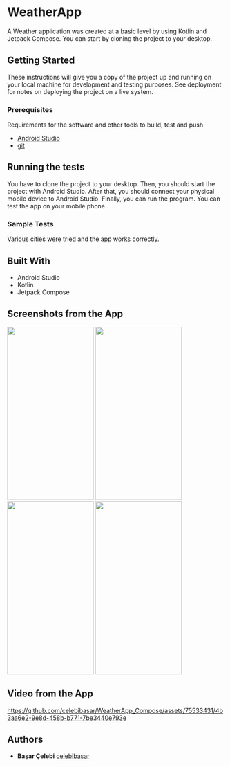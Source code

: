# WeatherApp

A Weather application was created at a basic level by using Kotlin and Jetpack Compose. You can start by cloning the project to your desktop.


## Getting Started

These instructions will give you a copy of the project up and running on
your local machine for development and testing purposes. See deployment
for notes on deploying the project on a live system.

### Prerequisites

Requirements for the software and other tools to build, test and push 
- [Android Studio](https://developer.android.com/studio/install)
- [git](https://git-scm.com/downloads)

## Running the tests

You have to clone the project to your desktop. Then, you should start the project with Android Studio. After that, you should connect your physical mobile device to Android Studio. Finally, you can run the program. You can test the app on your mobile phone.

### Sample Tests

Various cities were tried and the app works correctly.

## Built With

  - Android Studio
  - Kotlin
  - Jetpack Compose

## Screenshots from the App

<img src="https://github.com/celebibasar/WeatherApp_Compose/assets/75533431/5418f396-1708-472b-be5a-98e259c9163f" width="200" height="400" />
<img src="https://github.com/celebibasar/WeatherApp_Compose/assets/75533431/1e814e38-271c-4e93-abf2-980ac27495aa" width="200" height="400" />
<img src="https://github.com/celebibasar/WeatherApp_Compose/assets/75533431/e0b4e806-e864-47ae-a82a-ae6e6fdaf3e8" width="200" height="400" />
<img src="https://github.com/celebibasar/WeatherApp_Compose/assets/75533431/9fa9e52f-f14c-45fd-9345-4196a4b548f5" width="200" height="400" />

## Video from the App


https://github.com/celebibasar/WeatherApp_Compose/assets/75533431/4b3aa6e2-9e8d-458b-b771-7be3440e793e


## Authors

  - **Başar Çelebi**
    [celebibasar](https://github.com/celebibasar)



